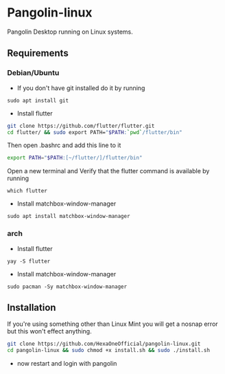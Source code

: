 # Pangolin-linux
Pangolin Desktop running on Linux systems.

## Requirements

### Debian/Ubuntu

- If you don't have git installed do it by running
```
sudo apt install git
```
- Install flutter

```bash
git clone https://github.com/flutter/flutter.git
cd flutter/ && sudo export PATH="$PATH:`pwd`/flutter/bin"
```
Then open .bashrc and add this line to it
```bash
export PATH="$PATH:[~/flutter/]/flutter/bin"
```
Open a new terminal and Verify that the flutter command is available by running
```
which flutter
```
- Install matchbox-window-manager
```
sudo apt install matchbox-window-manager
```
### arch

- Install flutter 
```
yay -S flutter
```
- Install matchbox-window-manager
```
sudo pacman -Sy matchbox-window-manager
```

## Installation

If you're using something other than Linux Mint you will get a nosnap error but this won't effect anything.
```bash
git clone https://github.com/HexaOneOfficial/pangolin-linux.git
cd pangolin-linux && sudo chmod +x install.sh && sudo ./install.sh
```
- now restart and login with pangolin
